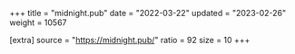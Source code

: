 +++
title = "midnight.pub"
date = "2022-03-22"
updated = "2023-02-26"
weight = 10567

[extra]
source = "https://midnight.pub/"
ratio = 92
size = 10
+++
